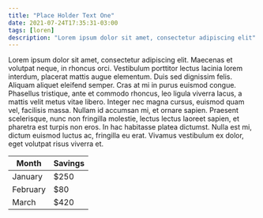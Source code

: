 ```yaml
---
title: "Place Holder Text One"
date: 2021-07-24T17:35:31-03:00
tags: [loren]
description: "Lorem ipsum dolor sit amet, consectetur adipiscing elit"
---
```


Lorem ipsum dolor sit amet, consectetur adipiscing elit. Maecenas et volutpat neque, in rhoncus orci. Vestibulum porttitor lectus lacinia lorem interdum, placerat mattis augue elementum. Duis sed dignissim felis. Aliquam aliquet eleifend semper. Cras at mi in purus euismod congue. Phasellus tristique, ante et commodo rhoncus, leo ligula viverra lacus, a mattis velit metus vitae libero. Integer nec magna cursus, euismod quam vel, facilisis massa. Nullam id accumsan mi, et ornare sapien. Praesent scelerisque, nunc non fringilla molestie, lectus lectus laoreet sapien, et pharetra est turpis non eros. In hac habitasse platea dictumst. Nulla est mi, dictum euismod luctus ac, fringilla eu erat. Vivamus vestibulum ex dolor, eget volutpat risus viverra et.

| Month    | Savings |
| -------- | ------- |
| January  | $250    |
| February | $80     |
| March    | $420    |
